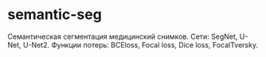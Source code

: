 # semantic-seg
Cемантическая сегментация медицинский снимков. Сети: SegNet, U-Net, U-Net2. Функции потерь: BCEloss, Focal loss, Dice loss, FocalTversky.
